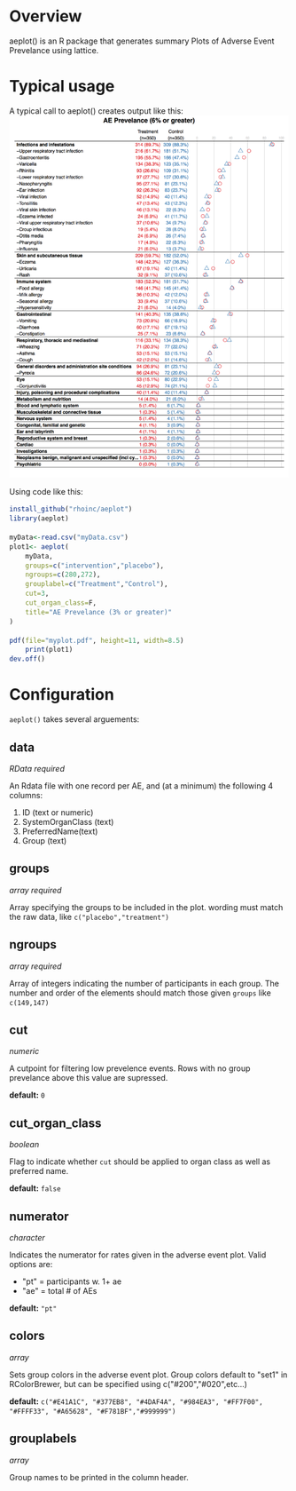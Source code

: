 # Overview

aeplot() is an R package that generates summary Plots of Adverse Event Prevelance using lattice.

# Typical usage
A typical call to aeplot() creates output like this: 
![sample aeplot](/example/sample_plot.png)

Using code like this: 

```R
install_github("rhoinc/aeplot")
library(aeplot)

myData<-read.csv("myData.csv")
plot1<- aeplot(
    myData,                        
    groups=c("intervention","placebo"),
    ngroups=c(280,272),                     
    grouplabel=c("Treatment","Control"),                                
    cut=3,
    cut_organ_class=F,
    title="AE Prevelance (3% or greater)"
)    

pdf(file="myplot.pdf", height=11, width=8.5)
    print(plot1)
dev.off()
```

# Configuration

`aeplot()` takes several arguements:

## data
*RData* _required_

An Rdata file with one record per AE, and (at a minimum) the following 4 columns:
 1. ID (text or numeric)
 2. SystemOrganClass (text)
 3. PreferredName(text)
 4. Group (text)

## groups 
*array* _required_   

Array specifying the groups to be included in the plot. wording must match the raw data,  like `c("placebo","treatment")`

## ngroups 
*array* _required_

 Array of integers indicating the number of participants in each group. The number and order of the elements should match those given `groups` like `c(149,147)`

## cut 
*numeric* 

A cutpoint for filtering low prevelence events. Rows with no group prevelance above this value are supressed. 

**default:** `0`

## cut_organ_class
*boolean*

Flag to indicate whether `cut` should be applied to organ class as well as preferred name.

**default:** `false`

##  numerator
*character*

Indicates the numerator for rates given in the adverse event plot. Valid options are: 

- "pt" = participants w. 1+ ae 
- "ae" = total # of AEs

**default:** `"pt"`

## colors 
*array*

Sets group colors in the adverse event plot. Group colors default to "set1" in RColorBrewer, but can be specified using c("#200","#020",etc...)

**default:** `c("#E41A1C", "#377EB8", "#4DAF4A", "#984EA3", "#FF7F00", "#FFFF33", "#A65628", "#F781BF","#999999")`

## grouplabels 
*array*

Group names to be printed in the column header.
